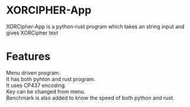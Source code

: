 # XORCIPHER-App
XORCipher-App is a python-rust program which takes an string input and gives XORCipher text 
# Features
Menu driven program. <br/>
It has both pyhton and rust program. <br/> 
It uses CP437 encoding. <br/>
Key can be changed from menu. <br/>
Benchmark is also added to know the speed of both python and rust. 
